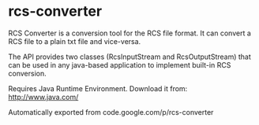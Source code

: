 # rcs-converter
RCS Converter is a conversion tool for the RCS file format. It can convert a RCS file to a plain txt file and vice-versa.

The API provides two classes (RcsInputStream and RcsOutputStream) that can be used in any java-based application to implement built-in RCS conversion.

Requires Java Runtime Environment. Download it from: http://www.java.com/

Automatically exported from code.google.com/p/rcs-converter
